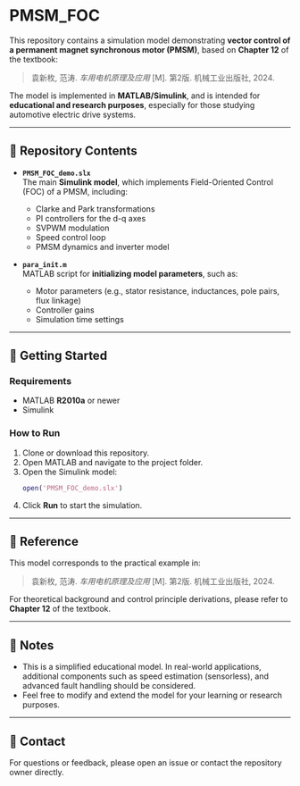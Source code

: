 # PMSM_FOC
This repository contains a simulation model demonstrating **vector control of a permanent magnet synchronous motor (PMSM)**, based on **Chapter 12** of the textbook:

> 袁新枚, 范涛. *车用电机原理及应用* [M]. 第2版. 机械工业出版社, 2024.

The model is implemented in **MATLAB/Simulink**, and is intended for **educational and research purposes**, especially for those studying automotive electric drive systems.

---

## 📂 Repository Contents

- **`PMSM_FOC_demo.slx`**  
  The main **Simulink model**, which implements Field-Oriented Control (FOC) of a PMSM, including:
  - Clarke and Park transformations  
  - PI controllers for the d-q axes  
  - SVPWM modulation  
  - Speed control loop 
  - PMSM dynamics and inverter model  

- **`para_init.m`**  
  MATLAB script for **initializing model parameters**, such as:
  - Motor parameters (e.g., stator resistance, inductances, pole pairs, flux linkage)  
  - Controller gains  
  - Simulation time settings  

---

## 🚀 Getting Started

### Requirements

- MATLAB **R2010a** or newer
- Simulink  

### How to Run

1. Clone or download this repository.
2. Open MATLAB and navigate to the project folder.
3. Open the Simulink model:
   ```matlab
   open('PMSM_FOC_demo.slx')
   ```
4. Click **Run** to start the simulation.

---

## 📘 Reference

This model corresponds to the practical example in:

> 袁新枚, 范涛. *车用电机原理及应用* [M]. 第2版. 机械工业出版社, 2024.

For theoretical background and control principle derivations, please refer to **Chapter 12** of the textbook.

---

## 📌 Notes

- This is a simplified educational model. In real-world applications, additional components such as speed estimation (sensorless), and advanced fault handling should be considered.
- Feel free to modify and extend the model for your learning or research purposes.

---

## 📧 Contact

For questions or feedback, please open an issue or contact the repository owner directly.
